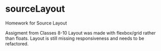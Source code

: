 # sourceLayout

Homework for Source Layout

Assigment from Classes 8-10
Layout was made with flexbox/grid rather than floats.
Layout is still missing responsiveness and needs to be refactored.
